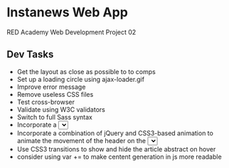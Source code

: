 # Instanews Web App
RED Academy Web Development Project 02

## Dev Tasks
- Get the layout as close as possible to to comps
- Set up a loading circle using ajax-loader.gif
- Improve error message
- Remove useless CSS files
- Test cross-browser
- Validate using W3C validators
- Switch to full Sass syntax
- Incorporate a <select> field with custom styles applied (you will need a jQuery plugin for this such as Selectric)
- Incorporate a combination of jQuery and CSS3-based animation to animate the movement of the header on the <select> change
- Use CSS3 transitions to show and hide the article abstract on hover
- consider using var += to make centent generation in js more readable




